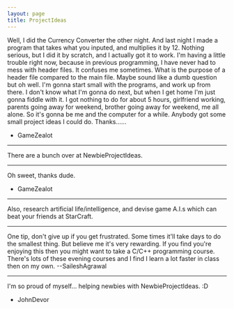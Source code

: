 ```yaml
---
layout: page
title: ProjectIdeas
---
```


Well, I did the Currency Converter the other night. And last night I made a program that takes what you inputed, and multiplies it by 12. Nothing serious, but I did it by scratch, and I actually got it to work. I'm having a little trouble right now, because in previous programming, I have never had to mess with header files. It confuses me sometimes. What is the purpose of a header file compared to the main file. Maybe sound like a dumb question but oh well. I'm gonna start small with the programs, and work up from there. I don't know what I'm gonna do next, but when I get home I'm just gonna fiddle with it. I got nothing to do for about 5 hours, girlfriend working, parents going away for weekend, brother going away for weekend, me all alone. So it's gonna be me and the computer for a while. Anybody got some small project ideas I could do. Thanks...... 

- GameZealot
----

There are a bunch over at NewbieProjectIdeas.

----

Oh sweet, thanks dude. 

- GameZealot

----

Also, research artificial life/intelligence, and devise game A.I.s which can beat your friends at StarCraft.

----

One tip, don't give up if you get frustrated.  Some times it'll take days to do the smallest thing.  But believe me it's very rewarding.  If you find you're enjoying this then you might want to take a C/C++ programming course.  There's lots of these evening courses and I find I learn a lot faster in class then on my own. --SaileshAgrawal

----

I'm so proud of myself... helping newbies with NewbieProjectIdeas. :D

- JohnDevor

